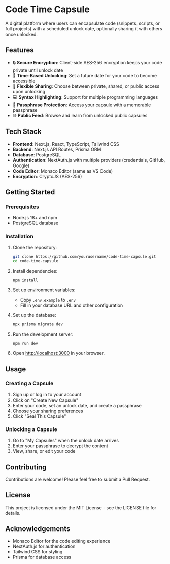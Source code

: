 # Code Time Capsule

A digital platform where users can encapsulate code (snippets, scripts, or full projects) with a scheduled unlock date, optionally sharing it with others once unlocked.

## Features

- 🔒 **Secure Encryption**: Client-side AES-256 encryption keeps your code private until unlock date
- 📅 **Time-Based Unlocking**: Set a future date for your code to become accessible
- 👥 **Flexible Sharing**: Choose between private, shared, or public access upon unlocking
- 💻 **Syntax Highlighting**: Support for multiple programming languages
- 🔐 **Passphrase Protection**: Access your capsule with a memorable passphrase
- 🌐 **Public Feed**: Browse and learn from unlocked public capsules

## Tech Stack

- **Frontend**: Next.js, React, TypeScript, Tailwind CSS
- **Backend**: Next.js API Routes, Prisma ORM
- **Database**: PostgreSQL
- **Authentication**: NextAuth.js with multiple providers (credentials, GitHub, Google)
- **Code Editor**: Monaco Editor (same as VS Code)
- **Encryption**: CryptoJS (AES-256)

## Getting Started

### Prerequisites

- Node.js 18+ and npm
- PostgreSQL database

### Installation

1. Clone the repository:
   ```bash
   git clone https://github.com/yourusername/code-time-capsule.git
   cd code-time-capsule
   ```

2. Install dependencies:
   ```bash
   npm install
   ```

3. Set up environment variables:
   - Copy `.env.example` to `.env`
   - Fill in your database URL and other configuration

4. Set up the database:
   ```bash
   npx prisma migrate dev
   ```

5. Run the development server:
   ```bash
   npm run dev
   ```

6. Open [http://localhost:3000](http://localhost:3000) in your browser.

## Usage

### Creating a Capsule

1. Sign up or log in to your account
2. Click on "Create New Capsule"
3. Enter your code, set an unlock date, and create a passphrase
4. Choose your sharing preferences
5. Click "Seal This Capsule"

### Unlocking a Capsule

1. Go to "My Capsules" when the unlock date arrives
2. Enter your passphrase to decrypt the content
3. View, share, or edit your code

## Contributing

Contributions are welcome! Please feel free to submit a Pull Request.

## License

This project is licensed under the MIT License - see the LICENSE file for details.

## Acknowledgements

- Monaco Editor for the code editing experience
- NextAuth.js for authentication
- Tailwind CSS for styling
- Prisma for database access 
